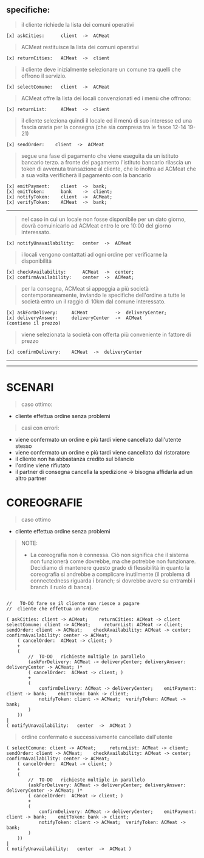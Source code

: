 ## specifiche:

>   il cliente richiede la lista dei comuni operativi
```
[x] askCities:      client  ->  ACMeat
```

>   ACMeat restituisce la lista dei comuni operativi
```
[x] returnCities:   ACMeat  ->  client
```

>   il cliente deve inizialmente selezionare un comune tra quelli che offrono il servizio.

```
[x] selectComune:   client  ->  ACMeat
```

>   ACMeat offre la lista dei locali convenzionati ed i menù che offrono: 

```
[x] returnList:     ACMeat  ->  client
```

>   il cliente seleziona quindi il locale ed il menù di suo interesse ed una fascia 
    oraria per la consegna (che sia compresa tra le fasce 12-14 19-21)

```
[x] sendOrder:    client  ->  ACMeat
```

>   segue una fase di pagamento che viene eseguita da un istituto bancario terzo.
    a fronte del pagamento l'istituto bancario rilascia un token di avvenuta transazione
    al cliente, che lo inoltra ad ACMeat che a sua volta verificherà il pagamento con la bancario

```
[x] emitPayment:    client  ->  bank; 
[x] emitToken:      bank    ->  client;
[x] notifyToken:    client  ->  ACMeat;
[x] verifyToken:    ACMeat  ->  bank;
```

---

>   nel caso in cui un locale non fosse disponibile per un dato giorno, dovrà comuinicarlo ad
    ACMeat entro le ore 10:00 del giorno interessato.

```
[x] notifyUnavailability:   center  ->  ACMeat
```

>   i locali vengono contattati ad ogni ordine per verificarne la disponibilità

```
[x] checkAvailability:      ACMeat  ->  center;
[x] confirmAvailability:    center  ->  ACMeat;
```

>   per la consegna, ACMeat si appoggia a più società contemporaneamente, inviando le specifiche dell'ordine
    a tutte le società entro un il raggio di 10km dal comune interessato.

```
[x] askForDelivery:     ACMeat          ->  deliveryCenter;
[x] deliveryAnswer:     deliveryCenter  ->  ACMeat              (contiene il prezzo)
```

>   viene selezionata la società con offerta più conveniente in fattore di prezzo

```
[x] confirmDelivery:    ACMeat  ->  deliveryCenter
```


--- 

---


#   SCENARI

> caso ottimo: 
-   cliente effettua ordine senza problemi
> casi con errori:
-   viene confermato un ordine e più tardi viene cancellato dall'utente stesso
-   viene confermato un ordine e più tardi viene cancellato dal ristoratore
-   il cliente non ha abbastanza credito sul bilancio
-   l'ordine viene rifiutato
-   il partner di consegna cancella la spedizione -> bisogna affidarla ad un altro partner


#   COREOGRAFIE

> caso ottimo
-   cliente effettua ordine senza problemi

> NOTE:
> - La coreografia non è connessa. Ciò non significa che il sistema non funzionerà come dovrebbe, ma che potrebbe non funzionare. Decidiamo di mantenere questo grado di flessibilità in quanto la coreografia si andrebbe a complicare inutilmente (il problema di connectedness riguarda i branch; si dovrebbe avere su entrambi i branch il ruolo di banca). 
```

//   TO-DO fare se il cliente non riesce a pagare
//  cliente che effettua un ordine

( askCities: client -> ACMeat;    returnCities: ACMeat -> client    selectComune: client -> ACMeat;     returnList: ACMeat -> client;   sendOrder: client -> ACMeat;    checkAvailability: ACMeat -> center;   confirmAvailability: center -> ACMeat;
    ( cancelOrder:  ACMeat -> client; )
    +
    ( 
        //  TO-DO   richieste multiple in parallelo
        (askForDelivery: ACMeat -> deliveryCenter; deliveryAnswer: deliveryCenter -> ACMeat; )*
        ( cancelOrder:  ACMeat -> client; )
        + 
        (  
            confirmDelivery: ACMeat -> deliveryCenter;    emitPayment: client -> bank;    emitToken: bank -> client;
            notifyToken: client -> ACMeat;  verifyToken: ACMeat -> bank;
        )
    ))
|
( notifyUnavailability:   center  ->  ACMeat )

```

>  ordine confermato e successivamente cancellato dall'utente
```
( selectComune: client -> ACMeat;     returnList: ACMeat -> client;   sendOrder: client -> ACMeat;    checkAvailability: ACMeat -> center;   confirmAvailability: center -> ACMeat;
    ( cancelOrder:  ACMeat -> client; )
    +
    ( 
        //  TO-DO   richieste multiple in parallelo
        (askForDelivery: ACMeat -> deliveryCenter; deliveryAnswer: deliveryCenter -> ACMeat; )*
        ( cancelOrder:  ACMeat -> client; )
        + 
        (  
            confirmDelivery: ACMeat -> deliveryCenter;    emitPayment: client -> bank;    emitToken: bank -> client;
            notifyToken: client -> ACMeat;  verifyToken: ACMeat -> bank;
        )
    ))
|
( notifyUnavailability:   center  ->  ACMeat )
```